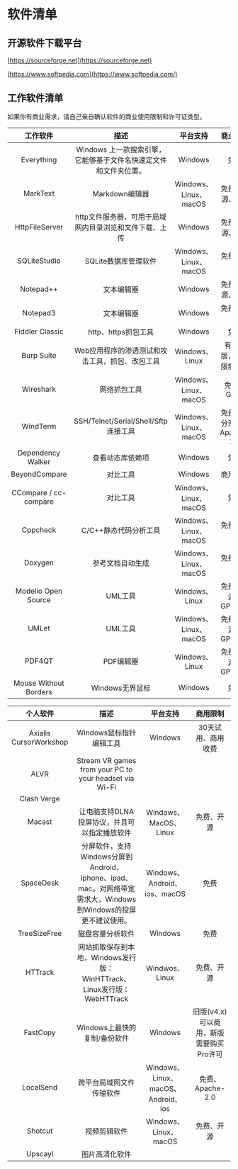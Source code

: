 # 软件清单

## 开源软件下载平台

[https://sourceforge.net](https://sourceforge.net)

[https://www.softpedia.com](https://www.softpedia.com/)

## 工作软件清单

如果你有商业需求，请自己亲自确认软件的商业使用限制和许可证类型。

| 工作软件                  | 描述                                   | 平台支持                | 商业限制               |
|:---------------------:|:------------------------------------:|:-------------------:|:------------------:|
| Everything            | Windows 上一款搜索引擎，它能够基于文件名快速定文件和文件夹位置。 | Windows             | 免费                 |
| MarkText              | Markdown编辑器                          | Windows、Linux、macOS | 免费、开源、MIT          |
| HttpFileServer        | http文件服务器，可用于局域网内目录浏览和文件下载、上传        | Windows             | 免费、开源、MIT          |
| SQLiteStudio          | SQLite数据库管理软件                        | Windows、Linux、macOS | 免费、开源              |
| Notepad++             | 文本编辑器                                | Windows             | 免费、开源、GPL          |
| Notepad3              | 文本编辑器                                | Windows             | 免费、开源              |
| Fiddler Classic       | http、https抓包工具                       | Windows             | 免费                 |
| Burp Suite            | Web应用程序的渗透测试和攻击工具，抓包、改包工具            | Windows、Linux       | 有社区版，商用限制不明        |
| Wireshark             | 网络抓包工具                               | Windows、Linux、macOS | 免费、GPL2            |
| WindTerm              | SSH/Telnet/Serial/Shell/Sftp连接工具     | Windows、Linux、macOS | 免费、部分开源、Apache-2.0 |
| Dependency Walker     | 查看动态库依赖项                             | Windows             | 免费                 |
| BeyondCompare         | 对比工具                                 | Windows             | 商用收费               |
| CCompare / cc-compare | 对比工具                                 | Windows、Linux、macOS | 免费                 |
| Cppcheck              | C/C++静态代码分析工具                        | Windows、Linux、macOS | 免费、开源              |
| Doxygen               | 参考文档自动生成                             | Windows、Linux、macOS | 免费、开源              |
| Modelio Open Source   | UML工具                                | Windows、Linux       | 免费、开源、GPL-3.0      |
| UMLet                 | UML工具                                | Windows、Linux、macOS | 免费、开源、GPL-3.0      |
| PDF4QT                | PDF编辑器                               | Windows、Linux       | 免费、开源、GPL-3.0      |
| Mouse Without Borders | Windows无界鼠标                          | Windows             | 免费                 |

| 个人软件                   | 描述                                                                          | 平台支持                            | 商用限制                     |
|:----------------------:|:---------------------------------------------------------------------------:|:-------------------------------:|:------------------------:|
| Axialis CursorWorkshop | Windows鼠标指针编辑工具                                                             | Windows                         | 30天试用、商用收费               |
| ALVR                   | Stream VR games from your PC to your headset via Wi-Fi                      |                                 |                          |
| Clash Verge            |                                                                             |                                 |                          |
| Macast                 | 让电脑支持DLNA投屏协议，并且可以指定播放软件                                                    | Windows、MacOS、Linux             | 免费、开源                    |
| SpaceDesk              | 分屏软件，支持Windows分屏到Android、iphone、ipad、mac。对网络带宽需求大，Windows到Windows的投屏更不建议使用。 | Windows、Android、ios、macOS       | 免费                       |
| TreeSizeFree           | 磁盘容量分析软件                                                                    | Windows                         | 免费                       |
| HTTrack                | 网站抓取保存到本地，Windows发行版：WinHTTrack、Linux发行版：WebHTTrack                         | Windwos、Linux                   | 免费、开源                    |
| FastCopy               | Windows上最快的复制/备份软件                                                          | Windows                         | 旧版(v4.x)可以商用，新版需要购买Pro许可 |
| LocalSend              | 跨平台局域网文件传输软件                                                                | Windows、Linux、macOS、Android、ios | 免费、Apache-2.0            |
| Shotcut                | 视频剪辑软件                                                                      | Windows、Linux、macOS             | 免费、开源                    |
| Upscayl                | 图片高清化软件                                                                     |                                 |                          |